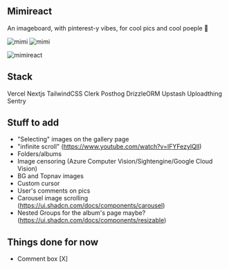 ## Mimireact

An imageboard, with pinterest-y vibes, for cool pics and cool poeple 🤠

![mimi](https://imgur.com/a/ohxvSKu)
![mimi]([https://imgur.com/ppHK95D](https://i.giphy.com/media/v1.Y2lkPTc5MGI3NjExcGRmcnQxMWNldGc2MG04aWhrMDl0cW11OGx1NGxzZ2p1MTVpZzdvaSZlcD12MV9pbnRlcm5hbF9naWZfYnlfaWQmY3Q9Zw/SbPtsV10EW2lj4SeFY/giphy.gif))

![mimireact](https://i.giphy.com/media/v1.Y2lkPTc5MGI3NjExcGRmcnQxMWNldGc2MG04aWhrMDl0cW11OGx1NGxzZ2p1MTVpZzdvaSZlcD12MV9pbnRlcm5hbF9naWZfYnlfaWQmY3Q9Zw/SbPtsV10EW2lj4SeFY/giphy.gif 
 "bro just work") 

## Stack

Vercel Nextjs TailwindCSS Clerk Posthog DrizzleORM Upstash Uploadthing Sentry


## Stuff to add

- "Selecting" images on the gallery page
- "infinite scroll" (https://www.youtube.com/watch?v=IFYFezylQlI)
- Folders/albums
- Image censoring (Azure Computer Vision/Sightengine/Google Cloud Vision)
- BG and Topnav images
- Custom cursor
- User's comments on pics
- Carousel image scrolling (https://ui.shadcn.com/docs/components/carousel)
- Nested Groups for the album's page maybe? (https://ui.shadcn.com/docs/components/resizable)


## Things done for now

- Comment box [X]
